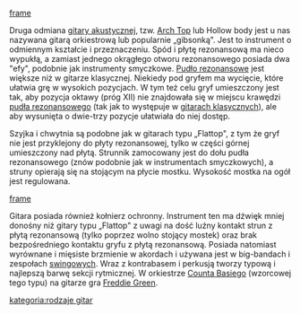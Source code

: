 [frame](grafika:GitaraTypuArchTop.jpg "wikilink")

Druga odmiana [gitary akustycznej](gitara_akustyczna "wikilink"), tzw.
[Arch Top](Arch_Top "wikilink") lub Hollow body jest u nas nazywana
gitarą orkiestrową lub popularnie „gibsonką". Jest to instrument o
odmiennym kształcie i przeznaczeniu. Spód i płytę rezonansową ma nieco
wypukłą, a zamiast jednego okrągłego otworu rezonansowego posiada dwa
"efy", podobnie jak instrumenty smyczkowe. [Pudło
rezonansowe](Pudło_rezonansowe "wikilink") jest większe niż w gitarze
klasycznej. Niekiedy pod gryfem ma wycięcie, które ułatwia grę w
wysokich pozycjach. W tym też celu gryf umieszczony jest tak, aby
pozycja oktawy (próg XII) nie znajdowała się w miejscu krawędzi [pudła
rezonansowego](pudło_rezonansowe "wikilink") (tak jak to występuje w
[gitarach klasycznych](gitara_klasyczna "wikilink")), ale aby wysunięta
o dwie-trzy pozycje ułatwiała do niej dostęp.

Szyjka i chwytnia są podobne jak w gitarach typu „Flattop", z tym że
gryf nie jest przyklejony do płyty rezonansowej, tylko w części górnej
umieszczony nad płytą. Strunnik zamocowany jest do dołu pudła
rezonansowego (znów podobnie jak w instrumentach smyczkowych), a struny
opierają się na stojącym na płycie mostku. Wysokość mostka na ogół jest
regulowana.

[frame](Grafika:MostekZRegulacjaWysokosci.jpg "wikilink")

Gitara posiada również kołnierz ochronny. Instrument ten ma dźwięk mniej
donośny niż gitary typu „Flattop" z uwagi na dość luźny kontakt strun z
płytą rezonansową (tylko poprzez wolno stojący mostek) oraz brak
bezpośredniego kontaktu gryfu z płytą rezonansową. Posiada natomiast
wyrównane i mięsiste brzmienie w akordach i używana jest w big-bandach i
zespołach [swingowych](swing "wikilink"). Wraz z kontrabasem i perkusją
tworzy typową i najlepszą barwę sekcji rytmicznej. W orkiestrze [Counta
Basiego](Count_Basie "wikilink") (wzorcowej tego typu) na gitarze gra
[Freddie Green](Freddie_Green "wikilink").

[kategoria:rodzaje gitar](kategoria:rodzaje_gitar "wikilink")